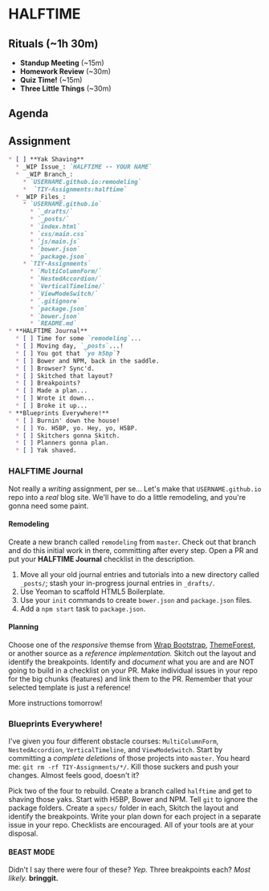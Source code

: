 # HALFTIME

## Rituals (~1h 30m)

* **Standup Meeting** (~15m)
* **Homework Review** (~30m)
* **Quiz Time!** (~15m)
* **Three Little Things** (~30m)

## Agenda

## Assignment

```markdown
* [ ] **Yak Shaving**
  * _WIP Issue_: `HALFTIME -- YOUR NAME`
  *  _WIP Branch_:
    * `USERNAME.github.io:remodeling`
    *  `TIY-Assignments:halftime`
  * _WIP Files_:
    * `USERNAME.github.io`
      * `_drafts/`
      * `_posts/`
      * `index.html`
      * `css/main.css`
      * `js/main.js`
      * `bower.json`
      * `package.json`
    * `TIY-Assignments`
      * `MultiColumnForm/`
      * `NestedAccordion/`
      * `VerticalTimeline/`
      * `ViewModeSwitch/`
      * `.gitignore`
      * `package.json`
      * `bower.json`
      * `README.md`
* **HALFTIME Journal**
  * [ ] Time for some `remodeling`...
  * [ ] Moving day, `_posts`...!
  * [ ] You got that `yo h5bp`?
  * [ ] Bower and NPM, back in the saddle.
  * [ ] Browser? Sync'd.
  * [ ] Skitched that layout?
  * [ ] Breakpoints?
  * [ ] Made a plan...
  * [ ] Wrote it down...
  * [ ] Broke it up...
* **Blueprints Everywhere!**
  * [ ] Burnin' down the house!
  * [ ] Yo. H5BP, yo. Hey, yo, H5BP.
  * [ ] Skitchers gonna Skitch.
  * [ ] Planners gonna plan.
  * [ ] Yak shaved.
```

### HALFTIME Journal

Not really a _writing_ assignment, per se... Let's make that `USERNAME.github.io` repo into a _real_ blog site. We'll have to do a little remodeling, and you're gonna need some paint.

#### Remodeling

Create a new branch called `remodeling` from `master`. Check out that branch and do this initial work in there, committing after every step. Open a PR and put your **HALFTIME Journal** checklist in the description.

1. Move all your old journal entries and tutorials into a new directory called `_posts/`; stash your in-progress journal entries in `_drafts/`.
1. Use Yeoman to scaffold HTML5 Boilerplate.
1. Use your `init` commands to create `bower.json` and `package.json` files.
1. Add a `npm start` task to `package.json`.

#### Planning

Choose one of the _responsive_ themse from [Wrap Bootstrap](http://wrapbootstrap.com), [ThemeForest](http://themeforest.net/search?category=static-site-generators), or another source as a _reference implementation._ Skitch out the layout and identify the breakpoints. Identify and _document_ what you are and are NOT going to build in a checklist on your PR. Make individual issues in your repo for the big chunks (features) and link them to the PR. Remember that your selected template is just a reference!

More instructions tomorrow!

### Blueprints Everywhere!

I've given you four different obstacle courses: `MultiColumnForm`, `NestedAccordion`, `VerticalTimeline`, and  `ViewModeSwitch`. Start by committing a _complete deletions_ of those projects into `master`. You heard me: `git rm -rf TIY-Assignments/*/`. Kill those suckers and push your changes. Almost feels good, doesn't it?

Pick two of the four to rebuild. Create a branch called `halftime` and get to shaving those yaks. Start with H5BP, Bower and NPM. Tell `git` to ignore the package folders. Create a `specs/` folder in each, Skitch the layout and identify the breakpoints. Write your plan down for each project in a separate issue in your repo. Checklists are encouraged. All of your tools are at your disposal.

#### BEAST MODE

Didn't I say there were four of these? _Yep._ Three breakpoints each? _Most likely._ **bringgit.**
